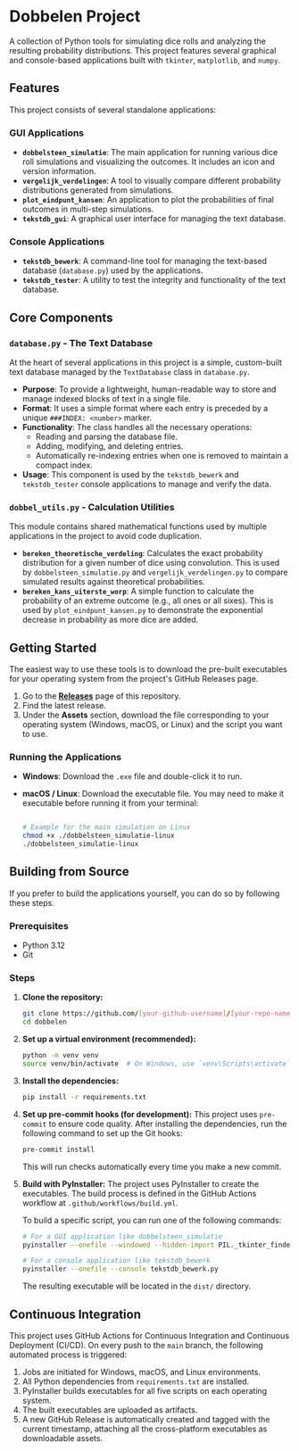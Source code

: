 # Dobbelen Project

A collection of Python tools for simulating dice rolls and analyzing the resulting probability distributions. This project features several graphical and console-based applications built with `tkinter`, `matplotlib`, and `numpy`.

## Features

This project consists of several standalone applications:

### GUI Applications

* **`dobbelsteen_simulatie`**: The main application for running various dice roll simulations and visualizing the outcomes. It includes an icon and version information.
* **`vergelijk_verdelingen`**:  A tool to visually compare different probability distributions generated from simulations.
* **`plot_eindpunt_kansen`**:  An application to plot the probabilities of final outcomes in multi-step simulations.
* **`tekstdb_gui`**: A graphical user interface for managing the text database.

### Console Applications

* **`tekstdb_bewerk`**: A command-line tool for managing the text-based database (`database.py`) used by the applications.
* **`tekstdb_tester`**: A utility to test the integrity and functionality of the text database.

## Core Components

### `database.py` - The Text Database

At the heart of several applications in this project is a simple, custom-built text database managed by the `TextDatabase` class in `database.py`.

* **Purpose**: To provide a lightweight, human-readable way to store and manage indexed blocks of text in a single file.
* **Format**: It uses a simple format where each entry is preceded by a unique `###INDEX: <number>` marker.
* **Functionality**: The class handles all the necessary operations:
  * Reading and parsing the database file.
  * Adding, modifying, and deleting entries.
  * Automatically re-indexing entries when one is removed to maintain a compact index.
* **Usage**: This component is used by the `tekstdb_bewerk` and `tekstdb_tester` console applications to manage and verify the data.

### `dobbel_utils.py` - Calculation Utilities

This module contains shared mathematical functions used by multiple applications in the project to avoid code duplication.

* **`bereken_theoretische_verdeling`**: Calculates the exact probability distribution for a given number of dice using convolution. This is used by `dobbelsteen_simulatie.py` and `vergelijk_verdelingen.py` to compare simulated results against theoretical probabilities.
* **`bereken_kans_uiterste_worp`**: A simple function to calculate the probability of an extreme outcome (e.g., all ones or all sixes). This is used by `plot_eindpunt_kansen.py` to demonstrate the exponential decrease in probability as more dice are added.

## Getting Started

The easiest way to use these tools is to download the pre-built executables for your operating system from the project's GitHub Releases page.

1. Go to the [**Releases**](https://github.com/[your-github-username]/[your-repo-name]/releases) page of this repository.
2. Find the latest release.
3. Under the **Assets** section, download the file corresponding to your operating system (Windows, macOS, or Linux) and the script you want to use.

### Running the Applications

* **Windows**: Download the `.exe` file and double-click it to run.
* **macOS / Linux**: Download the executable file. You may need to make it executable before running it from your terminal:

    ```bash

    # Example for the main simulation on Linux
    chmod +x ./dobbelsteen_simulatie-linux
    ./dobbelsteen_simulatie-linux
    ```

## Building from Source

If you prefer to build the applications yourself, you can do so by following these steps.

### Prerequisites

* Python 3.12
* Git

### Steps

1. **Clone the repository:**

    ```bash
    git clone https://github.com/[your-github-username]/[your-repo-name].git
    cd dobbelen
    ```

2. **Set up a virtual environment (recommended):**

    ```bash
    python -m venv venv
    source venv/bin/activate  # On Windows, use `venv\Scripts\activate`
    ```

3. **Install the dependencies:**

    ```bash
    pip install -r requirements.txt
    ```

4. **Set up pre-commit hooks (for development):**
   This project uses `pre-commit` to ensure code quality. After installing the dependencies, run the following command to set up the Git hooks:

    ```bash
    pre-commit install
    ```

   This will run checks automatically every time you make a new commit.

5. **Build with PyInstaller:**
    The project uses PyInstaller to create the executables. The build process is defined in the GitHub Actions workflow at `.github/workflows/build.yml`.

    To build a specific script, you can run one of the following commands:

    ```bash
    # For a GUI application like dobbelsteen_simulatie
    pyinstaller --onefile --windowed --hidden-import PIL._tkinter_finder dobbelsteen_simulatie.py

    # For a console application like tekstdb_bewerk
    pyinstaller --onefile --console tekstdb_bewerk.py
    ```

    The resulting executable will be located in the `dist/` directory.

## Continuous Integration

This project uses GitHub Actions for Continuous Integration and Continuous Deployment (CI/CD). On every push to the `main` branch, the following automated process is triggered:

1. Jobs are initiated for Windows, macOS, and Linux environments.
2. All Python dependencies from `requirements.txt` are installed.
3. PyInstaller builds executables for all five scripts on each operating system.
4. The built executables are uploaded as artifacts.
5. A new GitHub Release is automatically created and tagged with the current timestamp, attaching all the cross-platform executables as downloadable assets.
